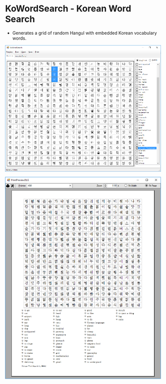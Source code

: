 # KoWordSearch - Korean Word Search

* Generates a grid of random Hangul with embedded Korean vocabulary words.

![Korean Word Search](https://github.com/ajstadlin/KoWordSearch/blob/master/Documentation/ScreenShot-001.png "Korean Word Search")

![Korean Word Search](https://github.com/ajstadlin/KoWordSearch/blob/master/Documentation/ScreenShot-002.png "Korean Word Search Print Preview")
